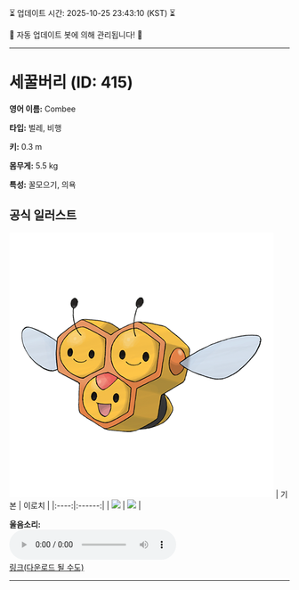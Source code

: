 
⏳ 업데이트 시간: 2025-10-25 23:43:10 (KST) ⏳

🤖 자동 업데이트 봇에 의해 관리됩니다! 🤖

---

# 세꿀버리 (ID: 415)
**영어 이름:** Combee

**타입:** 벌레, 비행

**키:** 0.3 m

**몸무게:** 5.5 kg

**특성:** 꿀모으기, 의욕

## 공식 일러스트
![](https://raw.githubusercontent.com/PokeAPI/sprites/master/sprites/pokemon/other/official-artwork/415.png)
| 기본 | 이로치 |
|:----:|:------:|
| <img src="http://play.pokemonshowdown.com/sprites/ani/combee.gif" width="200"> | <img src="http://play.pokemonshowdown.com/sprites/ani-shiny/combee.gif" width="200"> |

**울음소리:**<br><audio controls src="https://raw.githubusercontent.com/PokeAPI/cries/main/cries/pokemon/latest/415.ogg"></audio><br> [링크(다운로드 될 수도)](https://raw.githubusercontent.com/PokeAPI/cries/main/cries/pokemon/latest/415.ogg)


---
